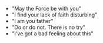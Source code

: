 - "May the Force be with you"
- "I find your lack of faith disturbing"
- "I am you father"
- "Do or do not. There is no try"
- "I've got a bad feeling about this"

